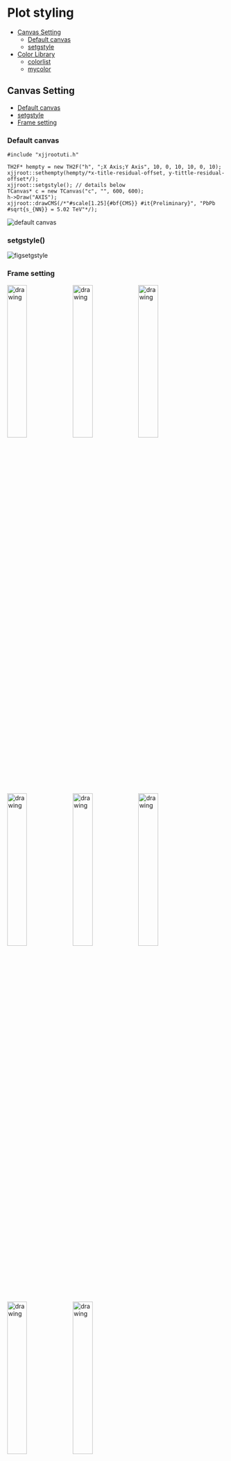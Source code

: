# Plot styling

- [Canvas Setting](#canvas-setting)
   - [Default canvas](#default-canvas)
   - [setgstyle](#setgstyle)
- [Color Library](#color-library)
   - [colorlist](#colorlist)
   - [mycolor](#mycolor)

## Canvas Setting
- [Default canvas](#default-canvas)
- [setgstyle](#setgstyle)
- [Frame setting](#frame-setting)
### Default canvas
```
#include "xjjrootuti.h"

TH2F* hempty = new TH2F("h", ";X Axis;Y Axis", 10, 0, 10, 10, 0, 10);
xjjroot::sethempty(hempty/*x-title-residual-offset, y-tittle-residual-offset*/);
xjjroot::setgstyle(); // details below
TCanvas* c = new TCanvas("c", "", 600, 600);
h->Draw("AXIS");
xjjroot::drawCMS(/*"#scale[1.25]{#bf{CMS}} #it{Preliminary}", "PbPb #sqrt{s_{NN}} = 5.02 TeV"*/);
```
![default canvas](../test/gstyle/ccms.png)

### setgstyle()
![figsetgstyle](../test/gstyle/gstyle.png)

### Frame setting
<img src="../test/frame/cframe0.png" alt="drawing" width="30%"/><img src="../test/frame/cframe1.png" alt="drawing" width="30%"/><img src="../test/frame/cframe2.png" alt="drawing" width="30%"/>
<img src="../test/frame/cframe3.png" alt="drawing" width="30%"/><img src="../test/frame/cframe4.png" alt="drawing" width="30%"/><img src="../test/frame/cframe5.png" alt="drawing" width="30%"/>
<img src="../test/frame/cframe6.png" alt="drawing" width="30%"/><img src="../test/frame/cframe7.png" alt="drawing" width="30%"/>

## Color Library
- [colorlist](#colorlist)
- [mycolor](#mycolor)
### colorlist
std::vector<Color_t>: 
- colorlist_light
- colorlist_middle
- colorlist_dark
```
// e.g.
xjjroot::colorlist_middle[2]
```
![figcolorlist](../test/colortable/ccolorlist1.png)

### mycolor
std::map<std::string, int>: 
- mycolor_middle
- mycolor_light
- mycolor_dark
- mycolor_satmiddle
- mycolor_satmiddle2
```
// e.g.
xjjroot::mycolor_satmiddle["blue"]
```
![figmycolor](../test/colortable/ccolorlist2.png)


